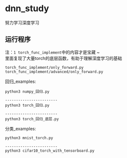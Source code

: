 # dnn_study
努力学习深度学习


## 运行程序
注：`1 torch_func_implement`中的内容才是宝藏 ~  
里面复现了大量torch的底层函数，有助于理解深度学习的基础  

```
torch_func_implement/only_forward.py
torch_func_implement/advanced/only_forward.py
```


回归_examples:
```
python3 numpy_回归.py

------------------------
python3 torch_回归.py

------------------------
python3 torch_回归_底层.py

```

分类_examples:
```
python3 mnist_torch.py

------------------------
python3 cifar10_torch_with_tensorboard.py
```

